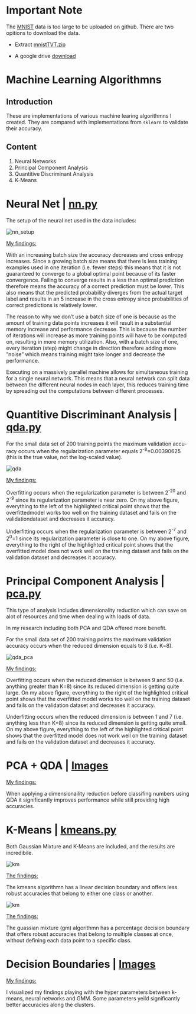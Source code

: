 # Important Note
The [MNIST](https://en.wikipedia.org/wiki/MNIST_database) data is too large to be uploaded on github. There are two opitions to download the data.

- Extract [mnistTVT.zip](mnistTVT.zip)

- A google drive [download](https://drive.google.com/file/d/15qu5I-P4NV4yi5sWTO5Bk9L7hmyMQm4t/view?usp=sharing)

# Machine Learning Algorithmns
## Introduction
These are implementations of various machine learing algorithmns I created. They are compared with implementations from ```sklearn``` to validate their accuracy.
## Content
1. Neural Networks
2. Principal Component Analysis
3. Quantitive Discriminant Analysis
4. K-Means

# Neural Net | [nn.py](nn.py)
The setup of the neural net used in the data includes:

![nn_setup](img/nn_setup.png)

<u>My findings: </u>

With an increasing batch size the accuracy decreases and cross entropy increases. Since a growing batch size means that there is less training examples
used in one iteration (i.e. fewer steps) this means that it is not guaranteed
to converge to a global optimal point because of its faster convergence. Failing to converge results in a less than optimal prediction therefore means the
accuracy of a correct prediction must be lower. This also means that the
predicted probability diverges from the actual target label and results in an
5
increase in the cross entropy since probabilities of correct predictions is relatively lower.

The reason to why we don’t use a batch size of one is because as the amount
of training data points increases it will result in a substantial memory increase and performance decrease. This is because the number of iterations
will increase as more training points will have to be computed on, resulting
in more memory utilization. Also, with a batch size of one, every iteration
(step) might change in direction therefore adding more ”noise” which means
training might take longer and decrease the performance.

Executing on a massively parallel machine allows for simultaneous training for a single neural network. This means that a neural network can split data between the different neural nodes in each layer, this reduces training time by spreading out the computations between different processes.

# Quantitive Discriminant Analysis | [qda.py](qda.py)

For the small data set of 200 training points the maximum validation accu-racy occurs when the regularization parameter equals 2<sup>-8</sup>=0.00390625 (this is the true value, not the log-scaled value).

![qda](img/qda_acc.png)

<u>My findings: </u>

Overfitting occurs when the regularization parameter is between 2<sup>-20</sup> and 2<sup>-9</sup> since its regularization parameter is near zero.  On my above figure, everything to the left of the highlighted critical point shows that the overfittedmodel  works  too  well  on  the  training  dataset  and  fails  on  the  validationdataset and decreases it accuracy.

Underfitting occurs when the regularization parameter is between 2<sup>-7</sup> and 2<sup>0</sup>=1 since its regularization parameter is close to one. On my above figure, everything to the right of the highlighted critical point shows that the overfitted model does not work well on the training dataset and fails on the validation dataset and decreases it accuracy.

# Principal Component Analysis | [pca.py](pca.py)

This type of analysis includes dimensionality reduction which can save on alot of resources and time when dealing with loads of data.

In my research including both PCA and QDA offered more benefit.

For the small data set of 200 training points the maximum validation accuracy occurs when the reduced     dimension equals to 8 (i.e. K=8).

![qda_pca](img/qda_pca_acc.png)

<u>My findings: </u>

Overfitting occurs when the reduced dimension is between 9 and 50 (i.e. anything greater than K=8) since its reduced dimension is getting quite large. On my above figure, everything to the right of the highlighted critical point shows that the overfitted model works too well on the training dataset and fails on the validation dataset and decreases it accuracy.

Underfitting occurs when the reduced dimension is between 1 and 7 (i.e. anything less than K=8) since its reduced dimension is getting quite small. On my above figure, everything to the left of the highlighted critical point shows that the overfitted model does not work well on the training dataset and fails on the validation dataset and decreases it accuracy.

# PCA + QDA | [Images](graphs_and_plots/pca_and_qda_accuracy.pdf)

<u>My findings: </u>

When applying a dimensionaility reduction before classifing numbers using QDA it significantly improves performance while still providing high accuracies. 

# K-Means | [kmeans.py](kmeans.py)

Both Gaussian Mixture and K-Means are included, and the results are incredibile. 

![km](img/kmean_border.png)

<u>The findings:</u>

The kmeans algorithmn has a linear decision boundary and offers less robust accuracies that belong to either one class or another. 

![km](img/gm_border.png)

<u>The findings:</u>

The guassian mixture (gm) algorithmn has a percentage decision boundary that offers robust accuracies that belong to multiple classes at once, without defining each data point to a specific class. 

# Decision Boundaries | [Images](graphs_and_plots/multiclass_classification.pdf)

<u>My findings: </u>

I visualized my findings playing with the hyper parameters between k-means, neural networks and GMM. Some parameters yeild significantly better accuracies along the clusters.
